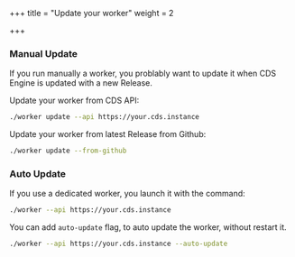 +++
title = "Update your worker"
weight = 2

+++

### Manual Update

If you run manually a worker, you problably want to update it when CDS Engine is updated with a new Release.

Update your worker from CDS API:

```bash
./worker update --api https://your.cds.instance
```

Update your worker from latest Release from Github:

```bash
./worker update --from-github
```

### Auto Update

If you use a dedicated worker, you launch it with the command:

```bash
./worker --api https://your.cds.instance
```

You can add `auto-update` flag, to auto update the worker, without restart it.

```bash
./worker --api https://your.cds.instance --auto-update
```


